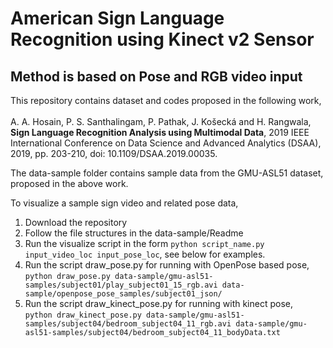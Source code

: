 # American Sign Language Recognition using Kinect v2 Sensor
## Method is based on Pose and RGB video input

This repository contains dataset and codes proposed in the following work, <br /> <br />
A. A. Hosain, P. S. Santhalingam, P. Pathak, J. Košecká and H. Rangwala, 
**Sign Language Recognition Analysis using Multimodal Data**, 
2019 IEEE International Conference on Data Science and Advanced Analytics (DSAA), 2019, 
pp. 203-210, doi: 10.1109/DSAA.2019.00035.

The data-sample folder contains sample data from the GMU-ASL51 dataset, proposed in the above work.

To visualize a sample sign video and related pose data, 
1. Download the repository
2. Follow the file structures in the data-sample/Readme
3. Run the visualize script in the form ``` python script_name.py input_video_loc input_pose_loc ```, see below for examples.
4. Run the script draw_pose.py for running with OpenPose based pose, <br />
  ``` python draw_pose.py data-sample/gmu-asl51-samples/subject01/play_subject01_15_rgb.avi data-sample/openpose_pose_samples/subject01_json/ ```
5. Run the script draw_kinect_pose.py for running with kinect pose, <br />
  ``` python draw_kinect_pose.py data-sample/gmu-asl51-samples/subject04/bedroom_subject04_11_rgb.avi data-sample/gmu-asl51-samples/subject04/bedroom_subject04_11_bodyData.txt ```
